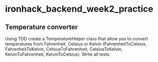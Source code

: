 # ironhack_backend_week2_practice

## Temperature converter
Using TDD create a TemperatureHelper class that 
allow you to convert temperatures from Fahrenheit, 
Celsius or Kelvin (FahrenheitToCelsius, FahrenheitToKelvin, 
CelsiusToFahrenheit, CelsiusToKelvin, KelvinToFahrenheit, KelvinToCelsius). 
Write all tests.
